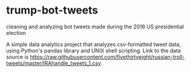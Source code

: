 # trump-bot-tweets
cleaning and analyzing bot tweets made during the 2016 US presidential election

A simple data analytics project that analyzes csv-formatted tweet data, using Python's pandas library and UNIX shell scripting.
Link to the data source is https://raw.githubusercontent.com/fivethirtyeight/russian-troll-tweets/master/IRAhandle_tweets_1.csv 
